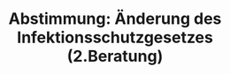 ---
abstimmung:
  abstimmung: 7
  bundestagssitzung: 66
  datum: 10. November 2022
  legislaturperiode: 20
categories:
- Todo
data:
- title: Abstimmungsergebnis 20221110_7.pdf
  url: /res/2025-btw/abstimmungsergebnisse/20221110_7.pdf
- title: Abstimmungsergebnis 20221110_7_xls.xlsx
  url: /res/2025-btw/abstimmungsergebnisse/20221110_7_xls.xlsx
- title: Abstimmungsergebnis 20221110_7_xls.csv
  url: /res/2025-btw/abstimmungsergebnisse_csv/20221110_7_xls.csv
documents:
- local: /res/2025-btw/drucksachen/2003877.pdf
  summary: '### Gesetzentwurf der Bundesregierung: Zweites Gesetz zur Änderung des
    Infektionsschutzgesetzes


    Dieser Gesetzentwurf der Bundesregierung zielt darauf ab, das Infektionsschutzgesetz
    an die Rechtsprechung des Bundesverfassungsgerichts anzupassen und das Risiko
    einer Benachteiligung bei der Zuteilung knapper intensivmedizinischer Ressourcen
    zu reduzieren.  Er soll einen wirksamen Schutz vor Benachteiligung aufgrund von
    Behinderungen gewährleisten.


    **Kernpunkte und Ziele:**


    * Umsetzung der Rechtsprechung des Bundesverfassungsgerichts

    * Vermeidung von Benachteiligung bei der Zuteilung knapper Ressourcen

    * Gewährleistung eines effektiven Schutzes vor Diskriminierung aufgrund von Behinderungen

    * Festlegung von Kriterien für die Zuteilung überlebenswichtiger intensivmedizinischer
    Ressourcen

    * Regelung des Verfahrens zur Zuteilungsentscheidung'
  title: Drucksache 20/3877
  url: https://dserver.bundestag.de/btd/20/038/2003877.pdf
- local: /res/2025-btw/drucksachen/2003953.pdf
  summary: '### **Bundesregierung: Gegenäußerung zu der Stellungnahme des Bundesrates
    (Entwurf)**


    Die Bundesregierung antwortet auf die Stellungnahme des Bundesrates zum Entwurf
    des Zweiten Gesetzes zur Änderung des Infektionsschutzgesetzes.


    **Kernpunkte und Ziele:**


    * Prüfung des Vorschlags des Bundesrates zur Zuteilung von intensivmedizinischer
    Behandlung.

    * Ablehnung des Änderungsvorschlags zur Berücksichtigung der Überlebenswahrscheinlichkeit
    bei Zuteilungsentscheidungen.

    * Ablehnung des Änderungsvorschlags zur Ausnahmeregelung für bereits zugeteilte
    Behandlungskapazitäten.

    * Ablehnung des Änderungsvorschlags zum Erfüllungsaufwand.


    '
  title: Drucksache 20/3953
  url: https://dserver.bundestag.de/btd/20/039/2003953.pdf
- local: /res/2025-btw/drucksachen/2004368.pdf
  summary: '### Entschließungsantrag der CDU/CSU-Fraktion


    Der Antrag kritisiert die Bundesregierung für die unzureichende Umsetzung des
    Urteils des Bundesverfassungsgerichts zur Triage und fordert Verbesserungen im
    Infektionsschutzgesetz.


    **Kernpunkte und Ziele:**


    * Umfassenderer Schutz von Menschen mit Behinderungen bei Triage auch außerhalb
    von Infektionen.

    * Klärung der Zuständigkeit für die Feststellung des Zeitpunkts, ab dem keine
    Verlegungen mehr möglich sind.

    * Sanktionen bei Verstößen gegen Triage-Vorgaben.

    * Einführung einer Meldepflicht für Triagen.

    * Festlegung von Mindestanforderungen für Zuständigkeiten und Abläufe bei Triagen.

    * Ergänzung der Approbationsordnung für Ärzte um Inhalte zu behinderungsspezifischen
    Besonderheiten.

    * Dialogprozess zur Lösung der ethischen Frage der „Ex-Post-Triage“.


    '
  title: Drucksache 20/4368
  url: https://dserver.bundestag.de/btd/20/043/2004368.pdf
ergebnis:
  AfD:
    enthaltung: 0
    gesamt: 79
    ja: 0
    nein: 64
    nichtabgegeben: 15
    ungueltig: 0
  Bündnis 90/Die Grünen:
    enthaltung: 2
    gesamt: 118
    ja: 102
    nein: 7
    nichtabgegeben: 7
    ungueltig: 0
  CDU/CSU:
    enthaltung: 0
    gesamt: 197
    ja: 1
    nein: 175
    nichtabgegeben: 21
    ungueltig: 0
  Die Linke:
    enthaltung: 0
    gesamt: 39
    ja: 0
    nein: 33
    nichtabgegeben: 6
    ungueltig: 0
  FDP:
    enthaltung: 1
    gesamt: 91
    ja: 80
    nein: 2
    nichtabgegeben: 8
    ungueltig: 0
  Fraktionslos:
    enthaltung: 1
    gesamt: 5
    ja: 0
    nein: 3
    nichtabgegeben: 1
    ungueltig: 0
  SPD:
    enthaltung: 1
    gesamt: 206
    ja: 183
    nein: 0
    nichtabgegeben: 22
    ungueltig: 0
layout: abstimmung
links:
- title: Link zu bundestag.de
  url: https://www.bundestag.de/parlament/plenum/abstimmung/abstimmung?id=814
preview: 'Deutscher Bundestag


  66. Sitzung des Deutschen Bundestages

  am Donnerstag, 10. November 2022


  Endgültiges Ergebnis der Namentlichen Abstimmung Nr. 7


  Gesetzentwurf der Bundesregierung in der zweiten Beratung

  Entwurf eines Zweiten Gesetzes zur Änderung des Infektionsschutzgesetzes

  Drs. 20/3877, 20/3953 und 20/4368'
tags:
- Todo
title: 'Abstimmung: Änderung des Infektionsschutzgesetzes (2.Beratung)'
---